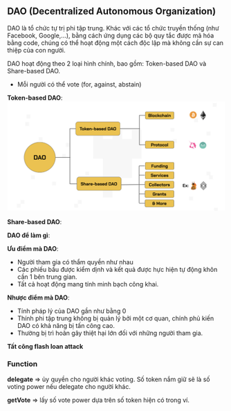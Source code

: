 ## DAO (Decentralized Autonomous Organization)

DAO là tổ chức tự trị phi tập trung. Khác với các tổ chức truyền thống (như Facebook, Google,...), bằng cách ứng dụng các bộ quy tắc được mã hóa bằng code, chúng có thể hoạt động một cách độc lập mà không cần sự can thiệp của con người.

DAO hoạt động theo 2 loại hình chính, bao gồm: Token-based DAO và Share-based DAO.

- Mỗi người có thể vote (for, against, abstain)

**Token-based DAO**: 
![Alt text](image.png)

**Share-based DAO**:


**DAO để làm gì**:

**Ưu điểm mà DAO**: 
- Người tham gia có thẩm quyền như nhau
- Các phiếu bầu được kiểm dịnh và kết quả được hực hiện tự động khôn cần 1 bên trung gian.
- Tất cả hoạt động mang tính minh bạch công khai.

**Nhược điểm mà DAO**: 
- Tính pháp lý của DAO gần như bằng 0
- Thính phi tập trung không bị quản lý bởi một cơ quan, chính phủ kiến DAO có khả năng bị tấn công cao. 
- Thường bị trì hoãn gây thiệt hại lớn đối với những người tham gia.



**Tất công flash loan attack**


### Function

**delegate** => ủy quyền cho người khác voting. Số token nắm giữ sẽ là số voting power nếu delegate cho người khác.

**getVote** => lấy số vote power dựa trên số token hiện có trong ví.



